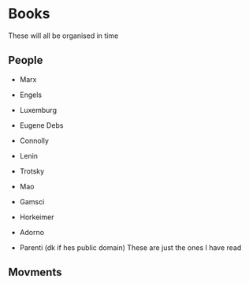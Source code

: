 # Books 
These will all be organised in time
## People
- Marx 
- Engels 
- Luxemburg
- Eugene Debs 
- Connolly
- Lenin
- Trotsky
- Mao
- Gamsci
- Horkeimer 
- Adorno

- Parenti (dk if hes public domain)
These are just the ones I have read
## Movments
